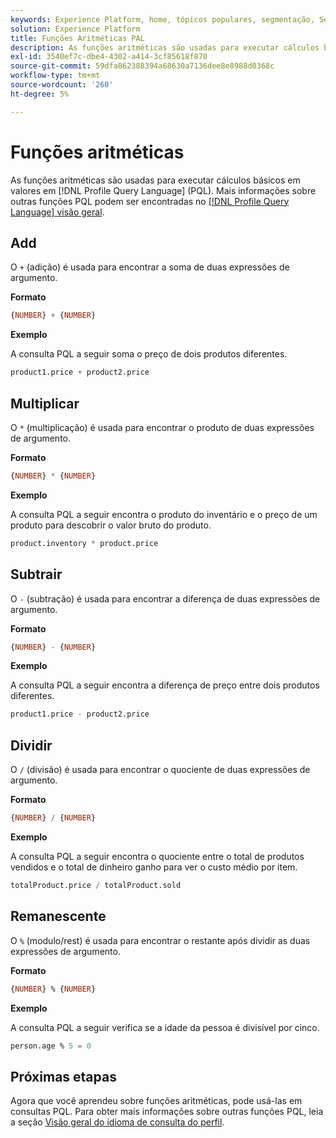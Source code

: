 ```yaml
---
keywords: Experience Platform, home, tópicos populares, segmentação, Segmentação, Serviço de segmentação, pql, PQL, Linguagem de consulta de perfil, funções aritméticas, aritmética;
solution: Experience Platform
title: Funções Aritméticas PAL
description: As funções aritméticas são usadas para executar cálculos básicos em valores no Idioma da Consulta de Perfil (PQL).
exl-id: 3540ef7c-dbe4-4302-a414-3cf85618f870
source-git-commit: 59dfa862388394a68630a7136dee8e8988d0368c
workflow-type: tm+mt
source-wordcount: '260'
ht-degree: 5%

---
```


# Funções aritméticas

As funções aritméticas são usadas para executar cálculos básicos em valores em [!DNL Profile Query Language] (PQL). Mais informações sobre outras funções PQL podem ser encontradas no [[!DNL Profile Query Language] visão geral](./overview.md).

## Add

O `+` (adição) é usada para encontrar a soma de duas expressões de argumento.

**Formato**

```sql
{NUMBER} + {NUMBER}
```

**Exemplo**

A consulta PQL a seguir soma o preço de dois produtos diferentes.

```sql
product1.price + product2.price
```

## Multiplicar

O `*` (multiplicação) é usada para encontrar o produto de duas expressões de argumento.

**Formato**

```sql
{NUMBER} * {NUMBER}
```

**Exemplo**

A consulta PQL a seguir encontra o produto do inventário e o preço de um produto para descobrir o valor bruto do produto.

```sql
product.inventory * product.price
```

## Subtrair

O `-` (subtração) é usada para encontrar a diferença de duas expressões de argumento.

**Formato**

```sql
{NUMBER} - {NUMBER}
```

**Exemplo**

A consulta PQL a seguir encontra a diferença de preço entre dois produtos diferentes.

```sql
product1.price - product2.price
```

## Dividir

O `/` (divisão) é usada para encontrar o quociente de duas expressões de argumento.

**Formato**

```sql
{NUMBER} / {NUMBER}
```

**Exemplo**

A consulta PQL a seguir encontra o quociente entre o total de produtos vendidos e o total de dinheiro ganho para ver o custo médio por item.

```sql
totalProduct.price / totalProduct.sold
```

## Remanescente

O `%` (modulo/rest) é usada para encontrar o restante após dividir as duas expressões de argumento.

**Formato**

```sql
{NUMBER} % {NUMBER}
```

**Exemplo**

A consulta PQL a seguir verifica se a idade da pessoa é divisível por cinco.

```sql
person.age % 5 = 0
```

## Próximas etapas

Agora que você aprendeu sobre funções aritméticas, pode usá-las em consultas PQL. Para obter mais informações sobre outras funções PQL, leia a seção [Visão geral do idioma de consulta do perfil](./overview.md).
